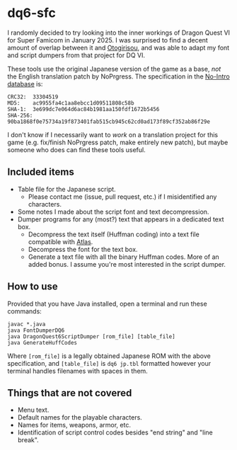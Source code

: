 # dq6-sfc
I randomly decided to try looking into the inner workings of Dragon Quest VI for Super Famicom in January 2025. I was surprised to find a decent amount of overlap between it and [Otogirisou](https://github.com/ButThouMust/otogirisou-english), and was able to adapt my font and script dumpers from that project for DQ VI.

These tools use the original Japanese version of the game as a base, *not* the English translation patch by NoPrgress. The specification in the [No-Intro database](https://datomatic.no-intro.org/index.php?page=show_record&s=49&n=0650) is:
```
CRC32:	33304519
MD5:	ac9955fa4c1aa8ebcc1d09511808c58b
SHA-1:	3e699dc7e064d6ac84b1981aa150fdf1672b5456
SHA-256:	90ba1868f0e75734a19f873401fab515cb945c62cd0ad173f89cf352ab86f29e
```

I don't know if I necessarily want to *work* on a translation project for this game (e.g. fix/finish NoPrgress patch, make entirely new patch), but maybe someone who does can find these tools useful.

## Included items
- Table file for the Japanese script.
  - Please contact me (issue, pull request, etc.) if I misidentified any characters.
- Some notes I made about the script font and text decompression.
- Dumper programs for any (most?) text that appears in a dedicated text box.
  - Decompress the text itself (Huffman coding) into a text file compatible with [Atlas](https://www.romhacking.net/utilities/224/).
  - Decompress the font for the text box.
  - Generate a text file with all the binary Huffman codes. More of an added bonus. I assume you're most interested in the script dumper.

## How to use
Provided that you have Java installed, open a terminal and run these commands:
```
javac *.java
java FontDumperDQ6
java DragonQuest6ScriptDumper [rom_file] [table_file]
java GenerateHuffCodes
```
Where `[rom_file]` is a legally obtained Japanese ROM with the above specification, and `[table_file]` is `dq6 jp.tbl` formatted however your terminal handles filenames with spaces in them.

## Things that are not covered
- Menu text.
- Default names for the playable characters.
- Names for items, weapons, armor, etc.
- Identification of script control codes besides "end string" and "line break".

